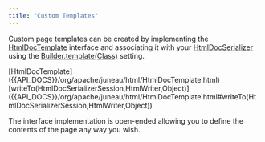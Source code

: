 ```yaml
---
title: "Custom Templates"
---
```


Custom page templates can be created by implementing the [HtmlDocTemplate]({{API_DOCS}}/org/apache/juneau/html/HtmlDocTemplate.html) interface and associating it with your [HtmlDocSerializer]({{API_DOCS}}/org/apache/juneau/html/HtmlDocSerializer.html) using the [Builder.template(Class)]({{API_DOCS}}/org/apache/juneau/html/HtmlDocSerializer/Builder.html#template(Class)) setting.

<tree>
<node-0><java-class>[HtmlDocTemplate]({{API_DOCS}}/org/apache/juneau/html/HtmlDocTemplate.html)</java-class></node-0>
<node-1><javac-method>[writeTo(HtmlDocSerializerSession,HtmlWriter,Object)]({{API_DOCS}}/org/apache/juneau/html/HtmlDocTemplate.html#writeTo(HtmlDocSerializerSession,HtmlWriter,Object))</javac-method></node-1>
</tree>

The interface implementation is open-ended allowing you to define the contents of the page any way you wish.
